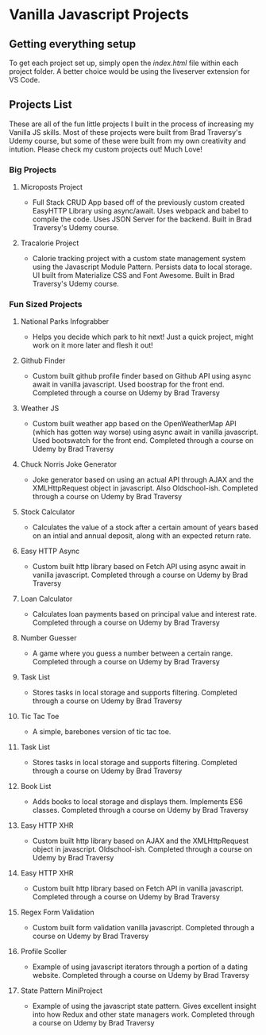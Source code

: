 # Vanilla Javascript Projects

## Getting everything setup

To get each project set up, simply open the _index.html_ file within each project folder. A better choice would be using the liveserver extension for VS Code.

## Projects List

These are all of the fun little projects I built in the process of increasing my Vanilla JS skills. Most of these projects were built from Brad Traversy's Udemy course, but some of these were built from my own creativity and intution. Please check my custom projects out! Much Love!

### Big Projects

1. Microposts Project

   - Full Stack CRUD App based off of the previously custom created EasyHTTP Library using async/await. Uses webpack and babel to compile the code. Uses JSON Server for the backend. Built in Brad Traversy's Udemy course.

2. Tracalorie Project

   - Calorie tracking project with a custom state management system using the Javascript Module Pattern. Persists data to local storage. UI built from Materialize CSS and Font Awesome. Built in Brad Traversy's Udemy course.

### Fun Sized Projects

1. National Parks Infograbber

   - Helps you decide which park to hit next! Just a quick project, might work on it more later and flesh it out!

2. Github Finder

   - Custom built github profile finder based on Github API using async await in vanilla javascript. Used boostrap for the front end. Completed through a course on Udemy by Brad Traversy

3. Weather JS

   - Custom built weather app based on the OpenWeatherMap API (which has gotten way worse) using async await in vanilla javascript. Used bootswatch for the front end. Completed through a course on Udemy by Brad Traversy

4. Chuck Norris Joke Generator

   - Joke generator based on using an actual API through AJAX and the XMLHttpRequest object in javascript. Also Oldschool-ish. Completed through a course on Udemy by Brad Traversy

5. Stock Calculator

   - Calculates the value of a stock after a certain amount of years based on an intial and annual deposit, along with an expected return rate.

6. Easy HTTP Async

   - Custom built http library based on Fetch API using async await in vanilla javascript. Completed through a course on Udemy by Brad Traversy

7. Loan Calculator

   - Calculates loan payments based on principal value and interest rate. Completed through a course on Udemy by Brad Traversy

8. Number Guesser

   - A game where you guess a number between a certain range. Completed through a course on Udemy by Brad Traversy

9. Task List

   - Stores tasks in local storage and supports filtering. Completed through a course on Udemy by Brad Traversy

10. Tic Tac Toe

    - A simple, barebones version of tic tac toe.

11. Task List

    - Stores tasks in local storage and supports filtering. Completed through a course on Udemy by Brad Traversy

12. Book List

    - Adds books to local storage and displays them. Implements ES6 classes. Completed through a course on Udemy by Brad Traversy

13. Easy HTTP XHR

    - Custom built http library based on AJAX and the XMLHttpRequest object in javascript. Oldschool-ish. Completed through a course on Udemy by Brad Traversy

14. Easy HTTP XHR

    - Custom built http library based on Fetch API in vanilla javascript. Completed through a course on Udemy by Brad Traversy

15. Regex Form Validation

    - Custom built form validation vanilla javascript. Completed through a course on Udemy by Brad Traversy

16. Profile Scoller

    - Example of using javascript iterators through a portion of a dating website. Completed through a course on Udemy by Brad Traversy

17. State Pattern MiniProject
    - Example of using the javascript state pattern. Gives excellent insight into how Redux and other state managers work. Completed through a course on Udemy by Brad Traversy
